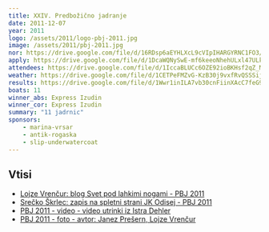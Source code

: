 ```yaml
---
title: XXIV. Predbožično jadranje
date: 2011-12-07
year: 2011
logo: /assets/2011/logo-pbj-2011.jpg
image: /assets/2011/pbj-2011.jpg
nor: https://drive.google.com/file/d/16RDsp6aEYHLXcL9cVIpIHARGYRNC1FO3/view?usp=sharing
apply: https://drive.google.com/file/d/1DcaWQNySwE-mf6keeoNhehULxl47ULk4/view?usp=sharing
attendees: https://drive.google.com/file/d/1IccaBLUCc6OZE92ioBKHsf2qZ_M3A-Pn/view?usp=sharing
weather: https://drive.google.com/file/d/1CETPeFMZvG-KzB30j9vxfRvQSSSijl9b/view?usp=sharing
results: https://drive.google.com/file/d/1Wwr1inILA7vb30cnFiinXAcC7feG935R/view?usp=sharing
boats: 11
winner_abs: Express Izudin
winner_cor: Express Izudin
summary: "11 jadrnic"
sponsors:
    - marina-vrsar
    - antik-rogaska
    - slip-underwatercoat
---
```


## Vtisi
 - [Lojze Vrenčur: blog Svet pod lahkimi nogami - PBJ 2011](http://ab.vrencur.info/2011/12/predbozicno-jadranje-2011.html)
 - [Srečko Škrlec: zapis na spletni strani JK Odisej - PBJ 2011](https://www.odisej.org/2012/01/10/predbozicno-jadranje-2011/)
 - [PBJ 2011 - video - video utrinki iz Istra Dehler](https://www.youtube.com/watch?v=0SJMkCSmHFc)
 - [PBJ 2011 - foto - avtor: Janez Prešern, Lojze Vrenčur](https://photos.app.goo.gl/BNN9pJL8KnEZ89ZC8)
